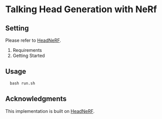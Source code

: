 # Talking Head Generation with NeRf

## Setting
Please refer to [HeadNeRF](https://github.com/CrisHY1995/headnerf).
1) Requirements
2) Getting Started

## Usage
```
  bash run.sh
```

## Acknowledgments
This implementation is built on [HeadNeRF](https://github.com/CrisHY1995/headnerf). 
